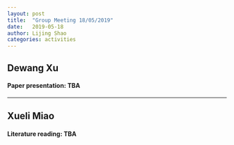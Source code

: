 ```yaml
---
layout: post
title:  "Group Meeting 18/05/2019"
date:   2019-05-18
author: Lijing Shao
categories: activities
---
```




## Dewang Xu

#### Paper presentation: TBA

---

## Xueli Miao

#### Literature reading: TBA


